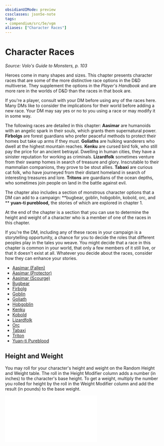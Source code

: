```yaml
---
obsidianUIMode: preview
cssclasses: json5e-note
tags:
- compendium/src/5e/vgm
aliases: ["Character Races"]
---
```

# Character Races
*Source: Volo's Guide to Monsters, p. 103* 

Heroes come in many shapes and sizes. This chapter presents character races that are some of the more distinctive race options in the D&D multiverse. They supplement the options in the *Player's Handbook* and are more rare in the worlds of D&D than the races in that book are.

If you're a player, consult with your DM before using any of the races here. Many DMs like to consider the implications for their world before adding a new race. Your DM may say yes or no to you using a race or may modify it in some way.

The following races are detailed in this chapter: **Aasimar** are humanoids with an angelic spark in their souls, which grants them supernatural power. **Firbolgs** are forest guardians who prefer peaceful methods to protect their homes but take up arms if they must. **Goliaths** are hulking wanderers who dwell at the highest mountain reaches. **Kenku** are cursed bird folk, who still pay the price for an ancient betrayal. Dwelling in human cities, they have a sinister reputation for working as criminals. **Lizardfolk** sometimes venture from their swamp homes in search of treasure and glory. Inscrutable to their mammalian companions, they prove to be stout allies. **Tabaxi** are curious cat folk, who have journeyed from their distant homeland in search of interesting treasures and lore. **Tritons** are guardians of the ocean depths, who sometimes join people on land in the battle against evil.

The chapter also includes a section of monstrous character options that a DM can add to a campaign: **bugbear, goblin, hobgoblin, kobold, orc, and ** **yuan-ti pureblood,** the stories of which are explored in chapter 1.

At the end of the chapter is a section that you can use to determine the height and weight of a character who is a member of one of the races in this chapter.

If you're the DM, including any of these races in your campaign is a storytelling opportunity, a chance for you to decide the roles that different peoples play in the tales you weave. You might decide that a race in this chapter is common in your world, that only a few members of it still live, or that it doesn't exist at all. Whatever you decide about the races, consider how they can enhance your stories.

- [Aasimar (Fallen)](/3-Mechanics/CLI/races/aasimar-fallen-vgm.md)  
- [Aasimar (Protector)](/3-Mechanics/CLI/races/aasimar-protector-vgm.md)  
- [Aasimar (Scourge)](/3-Mechanics/CLI/races/aasimar-scourge-vgm.md)  
- [Bugbear](/3-Mechanics/CLI/races/bugbear-vgm.md)  
- [Firbolg](/3-Mechanics/CLI/races/firbolg-vgm.md)  
- [Goblin](/3-Mechanics/CLI/races/goblin-vgm.md)  
- [Goliath](/3-Mechanics/CLI/races/goliath-vgm.md)  
- [Hobgoblin](/3-Mechanics/CLI/races/hobgoblin-vgm.md)  
- [Kenku](/3-Mechanics/CLI/races/kenku-vgm.md)  
- [Kobold](/3-Mechanics/CLI/races/kobold-vgm.md)  
- [Lizardfolk](/3-Mechanics/CLI/races/lizardfolk-vgm.md)  
- [Orc](/3-Mechanics/CLI/races/orc-vgm.md)  
- [Tabaxi](/3-Mechanics/CLI/races/tabaxi-vgm.md)  
- [Triton](/3-Mechanics/CLI/races/triton-vgm.md)  
- [Yuan-ti Pureblood](/3-Mechanics/CLI/races/yuan-ti-pureblood-vgm.md)  

## Height and Weight

You may roll for your character's height and weight on the Random Height and Weight table. The roll in the Height Modifier column adds a number (in inches) to the character's base height. To get a weight, multiply the number you rolled for height by the roll in the Weight Modifier column and add the result (in pounds) to the base weight.

![Height and Weight](/3-Mechanics/CLI/tables/height-and-weight-vgm.md)